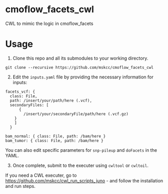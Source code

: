 # cmoflow_facets_cwl
CWL to mimic the logic in cmoflow_facets

# Usage

1. Clone this repo and all its submodules to your working directory.

```
git clone --recursive https://github.com/mskcc/cmoflow_facets_cwl
```

2. Edit the `inputs.yaml` file by providing the necessary information for inputs:

```
facets_vcf: {
  class: File,
  path: /insert/your/path/here (.vcf),
  secondaryFiles: [
      {
        /insert/your/secondaryFile/path/here (.vcf.gz)
    }
    ]
  }

bam_normal: { class: File, path: /bam/here }
bam_tumor: { class: File, path: /bam/here }
```
You can also edit specific parameters for `snp-pileup` and `doFacets` in the YAML.

3. Once complete, submit to the executer using `cwltool` or `cwltoil`.

If you need a CWL executer, go to https://github.com/mskcc/cwl_run_scripts_juno - and follow the installation and run steps.
